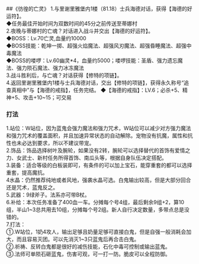 ##《彷徨的亡灵》
1.与里谢里雅堡内1楼（81.18）士兵海德对话，获得【海德的好运符】。<br>
◆任务最佳开始时间为双数时间的45分之前传送至蒂娜村<br>
2.夜晚与蒂娜村的亡魂？对话进入战斗并交出【海德的好运符】。<br>
◆BOSS：Lv.70亡灵,血量约10000<br>
◆BOSS技能：乾坤一掷、超强火焰魔法、超强风刃魔法、超强昏睡魔法、超强中毒魔法<br>
◆BOSS的喽啰：Lv.60幽灵*4，血量约5000；喽啰技能：圣盾、强力遗忘魔法、强力陨石魔法、强力冰冻魔法<br>
3.战斗胜利后，与亡魂？对话获得【修特的项链】。<br>
4.返回里谢里雅堡内1楼与士兵海德对话，交出【修特的项链】，获得永久称号“追查真相中”与【海德的戒指】，任务完结。
◆【海德的戒指】：LV.6；必杀+5、精神+5、攻击+10~15；可交易<br>

###  打法
1.站位：W站位，因为蓝鬼会强力魔法和强力咒术，W站位可以减少对方强力魔法和强力咒术的覆盖面积，并且加速异常状态的自动解除。宠物没有抗魔，属性和抗性也未必达到要求，所以不建议带宠。<br>
2.饰品：饰品选择树叶及腕轮，如果没有2转，腕轮可以选择替代的首饰有爱情之力、女武士、新村任务所得首饰、南瓜头等，根据自身队伍决定搭配。<br>
3.装备：适合等级的白板装即可，有条件的可以加上宝石，能穿重套的都可以选择重套，提高魔抗。<br>
4水晶：仍然推荐纯地或者风地，强袭水晶可选。白鬼输出较高，但是大部分回合还是咒术，蓝鬼反之。<br>
5.武器：9绿斧子。法系亦可带B杖。<br>
6.补给：本次任务准备了400血一车。分摊每个号4组，最后剩余9组+2，算10组，半山1~3总共用去10组，分摊每个号2组。新人自行决定数量，多带点总是没错的。<br>
7.打法：<br>
①.W站位，1奶4攻人，输出足够且奶量足够可直接白鬼，但是自强一般消耗会加大，而且容易灭团。可以先消灭1~3只蓝鬼后再合击白鬼。<br>
②.祈祷、反转白鬼都是很好的减伤技能，石化中毒可控制或输出蓝鬼。<br>
③.法师可单陨石砸蓝鬼，伤害可观，可一打一防。脆皮可以全程防御。<br>





